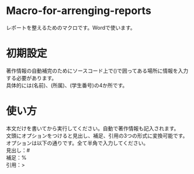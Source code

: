 # Macro-for-arrenging-reports
レポートを整えるためのマクロです。Wordで使います。

# 初期設定
著作情報の自動補完のためにソースコード上で()で囲ってある場所に情報を入力する必要があります。  
具体的には(名前)、(所属)、(学生番号)の4か所です。

# 使い方
本文だけを書いてから実行してください。自動で著作情報も記入されます。  
文頭にオプションをつけると見出し、補足、引用の3つの形式に変換可能です。  
オプションは以下の通りです。全て半角で入力してください。  
見出し：#  
補足：%  
引用：>
